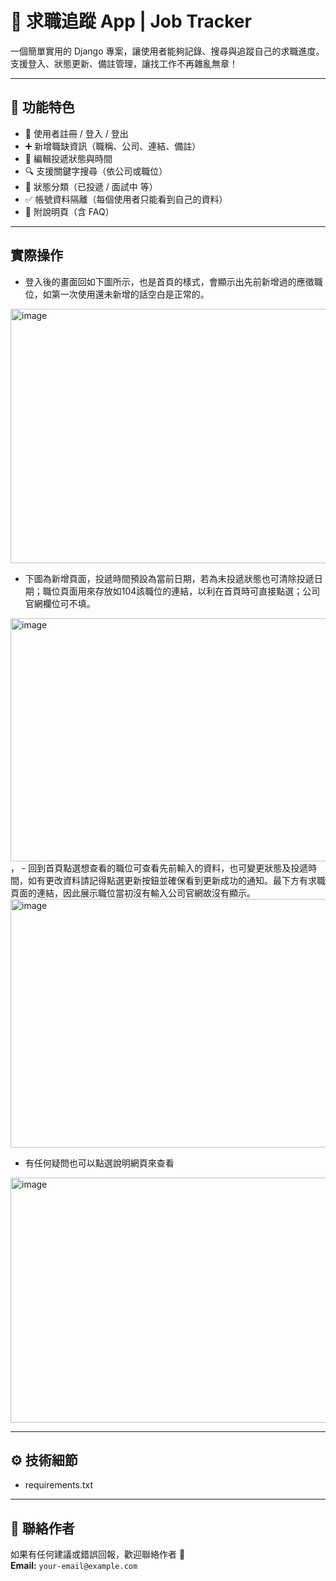 # 💼 求職追蹤 App | Job Tracker

一個簡單實用的 Django 專案，讓使用者能夠記錄、搜尋與追蹤自己的求職進度。
支援登入、狀態更新、備註管理，讓找工作不再雜亂無章！

---

## 🚀 功能特色

- 🔐 使用者註冊 / 登入 / 登出
- ➕ 新增職缺資訊（職稱、公司、連結、備註）
- 📆 編輯投遞狀態與時間
- 🔍 支援關鍵字搜尋（依公司或職位）
- 📌 狀態分類（已投遞 / 面試中 等）
- ✅ 帳號資料隔離（每個使用者只能看到自己的資料）
- 📃 附說明頁（含 FAQ）

---

## 實際操作

- 登入後的畫面回如下圖所示，也是首頁的樣式，會顯示出先前新增過的應徵職位，如第一次使用還未新增的話空白是正常的。
<img width="958" height="407" alt="image" src="https://github.com/user-attachments/assets/448a5ae4-d5ed-4e9a-ad6a-cda3389dfab6" />

- 下圖為新增頁面，投遞時間預設為當前日期，若為未投遞狀態也可清除投遞日期；職位頁面用來存放如104該職位的連結，以利在首頁時可直接點選；公司官網欄位可不填。
<img width="875" height="389" alt="image" src="https://github.com/user-attachments/assets/9577cf92-0abe-4053-bf8d-773d23150b94" />
，
- 回到首頁點選想查看的職位可查看先前輸入的資料，也可變更狀態及投遞時間，如有更改資料請記得點選更新按鈕並確保看到更新成功的通知。最下方有求職頁面的連結，因此展示職位當初沒有輸入公司官網故沒有顯示。
<img width="877" height="398" alt="image" src="https://github.com/user-attachments/assets/b853c270-f6aa-43fe-93ab-7efaa0a9ef4f" />

- 有任何疑問也可以點選說明網頁來查看
<img width="884" height="392" alt="image" src="https://github.com/user-attachments/assets/f7bd0e5b-65d8-4e81-828e-86158eb8cd82" />


---

## ⚙️ 技術細節

- requirements.txt

---

## 📮 聯絡作者

如果有任何建議或錯誤回報，歡迎聯絡作者 📧  
**Email:** `your-email@example.com`
